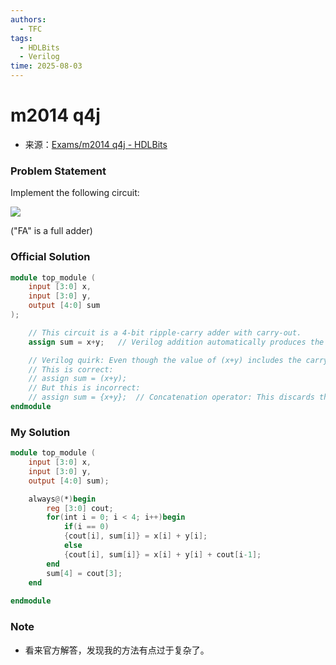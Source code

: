 ```yaml
---
authors:
  - TFC
tags:
  - HDLBits
  - Verilog
time: 2025-08-03
---
```


# m2014 q4j
- 来源：[Exams/m2014 q4j - HDLBits](https://hdlbits.01xz.net/wiki/Exams/m2014_q4j)

### Problem Statement
Implement the following circuit:

[![](https://hdlbits.01xz.net/mw/images/d/d2/Exams_m2014q4j.png)](https://hdlbits.01xz.net/wiki/File:Exams_m2014q4j.png)

("FA" is a full adder)

### Official Solution

```Verilog
module top_module (
	input [3:0] x,
	input [3:0] y,
	output [4:0] sum
);

	// This circuit is a 4-bit ripple-carry adder with carry-out.
	assign sum = x+y;	// Verilog addition automatically produces the carry-out bit.

	// Verilog quirk: Even though the value of (x+y) includes the carry-out, (x+y) is still considered to be a 4-bit number (The max width of the two operands).
	// This is correct:
	// assign sum = (x+y);
	// But this is incorrect:
	// assign sum = {x+y};	// Concatenation operator: This discards the carry-out
endmodule
```

### My Solution

```Verilog
module top_module (
    input [3:0] x,
    input [3:0] y, 
    output [4:0] sum);

    always@(*)begin
        reg [3:0] cout;
        for(int i = 0; i < 4; i++)begin
            if(i == 0)
            {cout[i], sum[i]} = x[i] + y[i];
            else
            {cout[i], sum[i]} = x[i] + y[i] + cout[i-1];
        end
        sum[4] = cout[3];
    end
    
endmodule
```

### Note
- 看来官方解答，发现我的方法有点过于复杂了。